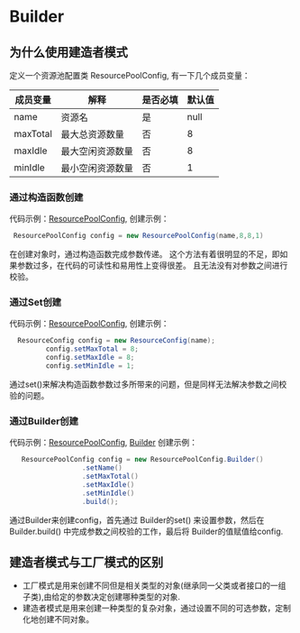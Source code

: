 # Builder
## 为什么使用建造者模式
定义一个资源池配置类 ResourcePoolConfig, 有一下几个成员变量：

| 成员变量     | 解释        | 是否必填 | 默认值  |
|----------|-----------|------|------|
| name     | 资源名       | 是    | null |
| maxTotal | 最大总资源数量   | 否    | 8    |
| maxIdle  | 最大空闲资源数量  | 否    | 8    |
| minIdle  | 最小空闲资源数量  | 否    | 1    |

### 通过构造函数创建
代码示例：[ResourcePoolConfig](ResourcePoolConfig.java),
创建示例：
```java
 ResourcePoolConfig config = new ResourcePoolConfig(name,8,8,1)
```
在创建对象时，通过构造函数完成参数传递。
这个方法有着很明显的不足，即如果参数过多，在代码的可读性和易用性上变得很差。
且无法没有对参数之间进行校验。
### 通过Set创建
代码示例：[ResourcePoolConfig](ResourcePoolConfig2.java),
创建示例：
```java
  ResourceConfig config = new ResourceConfig(name);
         config.setMaxTotal = 8;
         config.setMaxIdle = 8;
         config.setMinIdle = 1;
```
通过set()来解决构造函数参数过多所带来的问题，但是同样无法解决参数之间校验的问题。
### 通过Builder创建
代码示例：[ResourcePoolConfig](ResourcePoolConfig3.java),
[Builder](Builder.java)
创建示例：
```java
   ResourcePoolConfig config = new ResourcePoolConfig.Builder()
                  .setName()
                  .setMaxTotal()
                  .setMaxIdle()
                  .setMinIdle()
                  .build();
```
通过Builder来创建config，首先通过 Builder的set() 来设置参数，然后在 
Builder.build() 中完成参数之间校验的工作，最后将 Builder的值赋值给config.


## 建造者模式与工厂模式的区别
- 工厂模式是用来创建不同但是相关类型的对象(继承同一父类或者接口的一组子类),由给定的参数决定创建哪种类型的对象.
- 建造者模式是用来创建一种类型的复杂对象，通过设置不同的可选参数，定制化地创建不同对象。